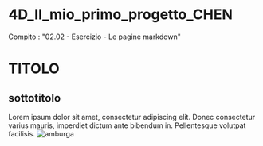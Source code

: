 # 4D_Il_mio_primo_progetto_CHEN
Compito : "02.02 - Esercizio - Le pagine markdown"

# TITOLO 
## sottotitolo

Lorem ipsum dolor sit amet, consectetur adipiscing elit. Donec consectetur varius mauris, imperdiet dictum ante bibendum in. Pellentesque volutpat facilisis.
![amburga](https://user-images.githubusercontent.com/92913063/138868747-92fe12a5-0733-46f2-ac32-f71e601afa96.png)
